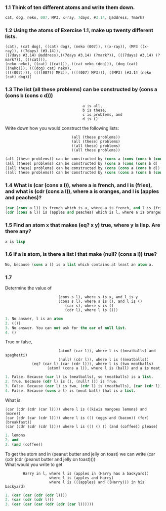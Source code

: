 ### 1.1 Think of ten different atoms and write them down.
```lisp
cat, dog, neko, 007, MP3, x-ray, 7days, #3.14, @address, ?mark?
```
### 1.2 Using the atoms of Exercise 1.1, make up twenty different lists.
```lsip
(cat), (cat dog), ((cat) dog), (neko (007)), ((x-ray)), (MP3 ((x-ray)), ((7days) (#3.14)), 
((7days #3.14) @address),((7days #3.14) (?mark?)), (((7days) #3.14) (?mark?)), (((cat))), 
(neko neko), ((cat) ((cat))), ((cat neko (dog))), (dog (cat) ((neko))), (((dog) cat) neko), 
((((007)))), ((((007)) MP3)), ((((007) MP3))), ((MP3) (#3.14 (neko (cat) dog)))
```

### 1.3 The list (all these problems) can be constructed by (cons a (cons b (cons c d)))

                                       a is all,
                                       b is these,
                                       c is problems, and
                                       d is ()
                                       
Write down how you would construct the following lists:

                                  (all (these problems))
                                  (all (these) problems)
                                  ((all these) problems)
                                  ((all these problems))
                                  
```lisp
(all (these problems)) can be constructed by (cons a (cons (cons b (cons c d)) d))
(all (these) problems) can be constructed by (cons a (cons (cons b d) (cons c d)))
((all these) problems) can be constructed by (cons (cons a (cons b d)) (cons c d))
((all these problems)) can be constructed by (cons (cons a (cons b (cons c d))) d)
```

### 1.4 What is (car (cons a l)), where a is french, and l is (fries), and what is (cdr (cons a l)), where a is oranges, and l is (apples and peaches)?

```lisp
(car (cons a l)) is french which is a, where a is french, and l is (fries).
(cdr (cons a l)) is (apples and peaches) which is l, where a is oranges, and l is (apples and peaches).
```

### 1.5 Find an atom x that makes (eq? x y) true, where y is lisp. Are there any?

```lisp
x is lisp
```

### 1.6 If a is atom, is there a list l that make (null? (cons a l)) true?

```lisp
No, because (cons a l) is a list which contains at least an atom a.
```

### 1.7
 Determine the value of
 
                            (cons s l), where s is x, and l is y  
                            (cons s l), where s is (), and l is ()  
                               (car s), where s is ()  
                               (cdr l), where l is (())

```lisp
1. No answer, l is an atom
2. (())
3. No answer. You can not ask for the car of null list.
4. ()
```
                               
True or false,

                            (atom? (car l)), where l is ((meatballs) and spaghetti)  
                            (null? (cdr l)), where l is ((meatballs))  
                (eq? (car l) (car (cdr l))), where l is (two meatballs)  
                       (atom? (cons a l)), where l is (ball) and a is meat
```lisp
1. False. Because (car l) is (meatballs), so (meatballs) is a list.
2. True. Because (cdr l) is (), (null? ()) is True.
3. False. Because (car l) is two, (cdr l) is (meatballs), (car (cdr l)) is meatballs, so two is not equals to meatballs.
4. False. Because (cons a l) is (meat ball) that is a list.
```
What is

    (car (cdr (cdr (car l)))) where l is ((kiwis mangoes lemons) and (more))
    (car (cdr (car (cdr l)))) where l is (() (eggs and (bacon)) (for) (breakfast)) 
    (car (cdr (cdr (cdr l)))) where l is (() () () (and (coffee)) please)
```lisp
1. lemons
2. and
3. (and (coffee))
```
    
To get the atom and in (peanut butter and jelly on toast) we can write (car (cdr (cdr (peanut butter and jelly on toast))))  
What would you write to get.

            Harry in l, where l is (apples in (Harry has a backyard))
                        where l is (apples and Harry)
                        where l is (((apples) and ((Harry))) in his backyard)
                        
```lisp
1. (car (car (cdr (cdr l))))
2. (car (cdr (cdr l)))
3. (car (car (car (cdr (cdr (car l))))))
```
          
